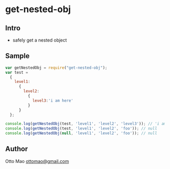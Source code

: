 get-nested-obj
==============

## Intro

* safely get a nested object

## Sample
```javascript
var getNestedObj = require("get-nested-obj");
var test =
  {
    level1:
      {
        level2:
          {
            level3:'i am here'
          }
      }
  };

console.log(getNestedObj(test, 'level1', 'level2', 'level3')); // 'i am here'
console.log(getNestedObj(test, 'level1', 'level2', 'foo')); // null
console.log(getNestedObj(null, 'level1', 'level2', 'foo')); // null
```

## Author
Otto Mao
ottomao@gmail.com